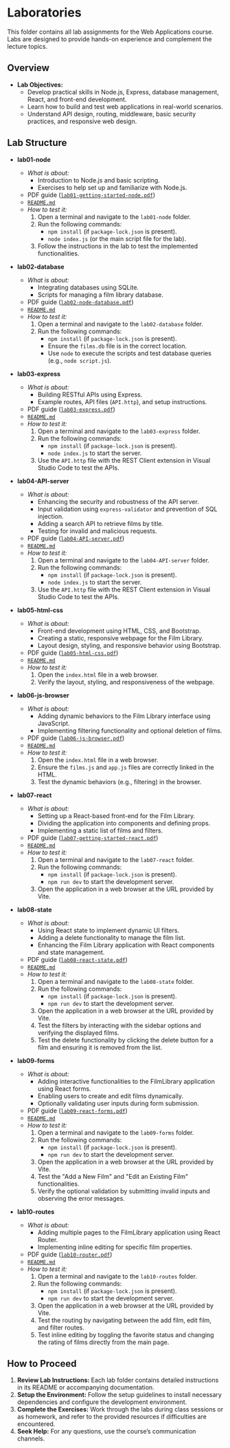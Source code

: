 # Laboratories

This folder contains all lab assignments for the Web Applications course. Labs are designed to provide hands-on experience and complement the lecture topics.

## Overview

- **Lab Objectives:**
  - Develop practical skills in Node.js, Express, database management, React, and front-end development.
  - Learn how to build and test web applications in real-world scenarios.
  - Understand API design, routing, middleware, basic security practices, and responsive web design.

## Lab Structure

- **lab01-node**
  - *What is about:*
    - Introduction to Node.js and basic scripting.
    - Exercises to help set up and familiarize with Node.js.
  - PDF guide ([`lab01-getting-started-node.pdf`](lab01-node/resources/lab01-getting-started-node.pdf))
  - [`README.md`](lab01-node/README.md)
  - *How to test it:*
    1. Open a terminal and navigate to the `lab01-node` folder.
    2. Run the following commands:
       - `npm install` (if `package-lock.json` is present).
       - `node index.js` (or the main script file for the lab).
    3. Follow the instructions in the lab to test the implemented functionalities.

- **lab02-database**
  - *What is about:*
    - Integrating databases using SQLite.
    - Scripts for managing a film library database.
  - PDF guide ([`lab02-node-database.pdf`](lab02-database/resources/lab02-node-database.pdf))
  - [`README.md`](lab02-database/README.md)
  - *How to test it:*
    1. Open a terminal and navigate to the `lab02-database` folder.
    2. Run the following commands:
       - `npm install` (if `package-lock.json` is present).
       - Ensure the `films.db` file is in the correct location.
       - Use `node` to execute the scripts and test database queries (e.g., `node script.js`).

- **lab03-express**
  - *What is about:*
    - Building RESTful APIs using Express.
    - Example routes, API files (`API.http`), and setup instructions.
  - PDF guide ([`lab03-express.pdf`](lab03-express/resources/lab03-express.pdf))
  - [`README.md`](lab03-express/README.md)
  - *How to test it:*
    1. Open a terminal and navigate to the `lab03-express` folder.
    2. Run the following commands:
       - `npm install` (if `package-lock.json` is present).
       - `node index.js` to start the server.
    3. Use the `API.http` file with the REST Client extension in Visual Studio Code to test the APIs.

- **lab04-API-server**
  - *What is about:*
    - Enhancing the security and robustness of the API server.
    - Input validation using `express-validator` and prevention of SQL injection.
    - Adding a search API to retrieve films by title.
    - Testing for invalid and malicious requests.
  - PDF guide ([`lab04-API-server.pdf`](lab04-API-server/resources/lab04-API-server.pdf))
  - [`README.md`](lab04-API-server/README.md)
  - *How to test it:*
    1. Open a terminal and navigate to the `lab04-API-server` folder.
    2. Run the following commands:
       - `npm install` (if `package-lock.json` is present).
       - `node index.js` to start the server.
    3. Use the `API.http` file with the REST Client extension in Visual Studio Code to test the APIs.

- **lab05-html-css**
  - *What is about:*
    - Front-end development using HTML, CSS, and Bootstrap.
    - Creating a static, responsive webpage for the Film Library.
    - Layout design, styling, and responsive behavior using Bootstrap.
  - PDF guide ([`lab05-html-css.pdf`](lab05-html-css/resources/lab05-html-css.pdf))
  - [`README.md`](lab05-html-css/README.md)
  - *How to test it:*
    1. Open the `index.html` file in a web browser.
    2. Verify the layout, styling, and responsiveness of the webpage.

- **lab06-js-browser**
  - *What is about:*
    - Adding dynamic behaviors to the Film Library interface using JavaScript.
    - Implementing filtering functionality and optional deletion of films.
  - PDF guide ([`lab06-js-browser.pdf`](lab06-js-browser/resources/lab06-js-browser.pdf))
  - [`README.md`](lab06-js-browser/README.md)
  - *How to test it:*
    1. Open the `index.html` file in a web browser.
    2. Ensure the `films.js` and `app.js` files are correctly linked in the HTML.
    3. Test the dynamic behaviors (e.g., filtering) in the browser.

- **lab07-react**
  - *What is about:*
    - Setting up a React-based front-end for the Film Library.
    - Dividing the application into components and defining props.
    - Implementing a static list of films and filters.
  - PDF guide ([`lab07-getting-started-react.pdf`](lab07-react/resources/lab07-getting-started-react.pdf))
  - [`README.md`](lab07-react/README.md)
  - *How to test it:*
    1. Open a terminal and navigate to the `lab07-react` folder.
    2. Run the following commands:
       - `npm install` (if `package-lock.json` is present).
       - `npm run dev` to start the development server.
    3. Open the application in a web browser at the URL provided by Vite.

- **lab08-state**
  - *What is about:*
    - Using React state to implement dynamic UI filters.
    - Adding a delete functionality to manage the film list.
    - Enhancing the Film Library application with React components and state management.
  - PDF guide ([`lab08-react-state.pdf`](lab08-state/resources/lab08-react-state.pdf))
  - [`README.md`](lab08-state/README.md)
  - *How to test it:*
    1. Open a terminal and navigate to the `lab08-state` folder.
    2. Run the following commands:
       - `npm install` (if `package-lock.json` is present).
       - `npm run dev` to start the development server.
    3. Open the application in a web browser at the URL provided by Vite.
    4. Test the filters by interacting with the sidebar options and verifying the displayed films.
    5. Test the delete functionality by clicking the delete button for a film and ensuring it is removed from the list.

- **lab09-forms**
  - *What is about:*
    - Adding interactive functionalities to the FilmLibrary application using React forms.
    - Enabling users to create and edit films dynamically.
    - Optionally validating user inputs during form submission.
  - PDF guide ([`lab09-react-forms.pdf`](lab09-forms/resources/lab09-react-forms.pdf))
  - [`README.md`](lab09-forms/README.md)
  - *How to test it:*
    1. Open a terminal and navigate to the `lab09-forms` folder.
    2. Run the following commands:
       - `npm install` (if `package-lock.json` is present).
       - `npm run dev` to start the development server.
    3. Open the application in a web browser at the URL provided by Vite.
    4. Test the "Add a New Film" and "Edit an Existing Film" functionalities.
    5. Verify the optional validation by submitting invalid inputs and observing the error messages.

- **lab10-routes**
  - *What is about:*
    - Adding multiple pages to the FilmLibrary application using React Router.
    - Implementing inline editing for specific film properties.
  - PDF guide ([`lab10-router.pdf`](lab10-routes/resources/lab10-router.pdf))
  - [`README.md`](lab10-routes/README.md)
  - *How to test it:*
    1. Open a terminal and navigate to the `lab10-routes` folder.
    2. Run the following commands:
       - `npm install` (if `package-lock.json` is present).
       - `npm run dev` to start the development server.
    3. Open the application in a web browser at the URL provided by Vite.
    4. Test the routing by navigating between the add film, edit film, and filter routes.
    5. Test inline editing by toggling the favorite status and changing the rating of films directly from the main page.

## How to Proceed

1. **Review Lab Instructions:** Each lab folder contains detailed instructions in its README or accompanying documentation.
2. **Setup the Environment:** Follow the setup guidelines to install necessary dependencies and configure the development environment.
3. **Complete the Exercises:** Work through the labs during class sessions or as homework, and refer to the provided resources if difficulties are encountered.
4. **Seek Help:** For any questions, use the course’s communication channels.

